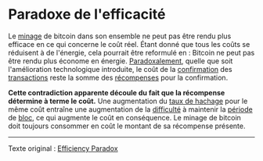 Paradoxe de l'efficacité
========================

Le [minage](ch101-glossary.md#mine) de bitcoin dans son ensemble ne peut pas être rendu plus efficace en ce qui concerne le coût réel. Étant donné que tous les coûts se réduisent à de l'énergie, cela pourrait être reformulé en : Bitcoin ne peut pas être rendu plus économe en énergie. [Paradoxalement](https://fr.wikipedia.org/wiki/Paradoxe), quelle que soit l'amélioration technologique introduite, le coût de la [confirmation](ch101-glossary.md#confirmation) des [transactions](ch101-glossary.md#transaction) reste la somme des [récompenses](ch101-glossary.md#récompense) pour la confirmation.

**Cette contradiction apparente découle du fait que la récompense détermine à terme le coût.** Une augmentation du [taux de hachage](ch101-glossary.md#taux-de-hachage) pour le même coût entraîne une augmentation de la [difficulté](ch101-glossary.md#difficulté) à maintenir la [période](ch101-glossary.md#période) de [bloc](ch101-glossary.md#bloc), ce qui augmente le coût en conséquence. Le minage de bitcoin doit toujours consommer en coût le montant de sa récompense présente.

---

Texte original : [Efficiency Paradox](https://github.com/libbitcoin/libbitcoin-system/wiki/Efficiency-Paradox)